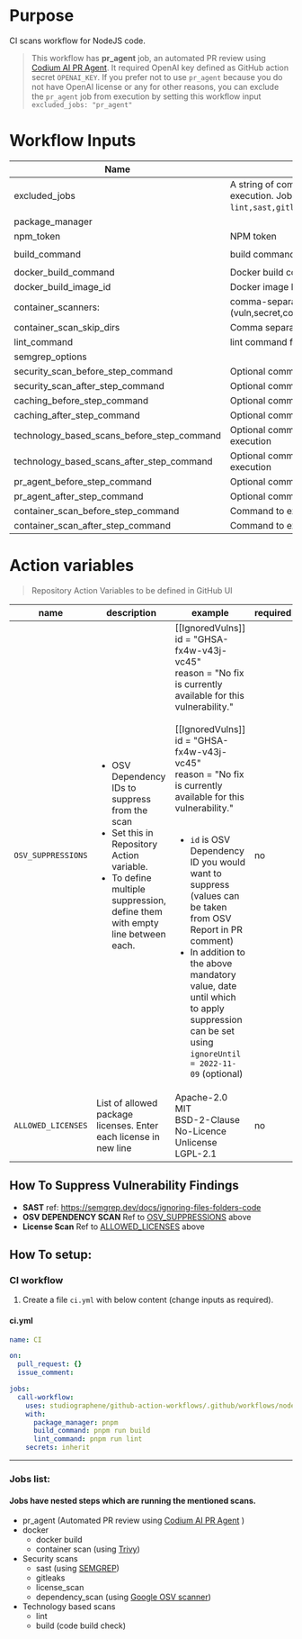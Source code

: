 # Purpose

CI scans workflow for NodeJS code.

> This workflow has **pr_agent** job, an automated PR review using [Codium AI PR Agent](https://www.codium.ai/products/git-plugin/). It required OpenAI key defined as GitHub action secret `OPENAI_KEY`. If you prefer not to use `pr_agent` because you do not have OpenAI license or any for other reasons, you can exclude the `pr_agent` job from execution by setting this workflow input `excluded_jobs: "pr_agent"`

# Workflow Inputs

| Name                                              | Description                                                                                                                                                                                | Required | Default         |
| ------------------------------------------------- | ------------------------------------------------------------------------------------------------------------------------------------------------------------------------------------------ | -------- | --------------- |
| excluded_jobs <a name="inputs_EXCLUDED_JOBS"></a> | A string of comma separated job IDs that you want to exculude from execution. Job IDs that can be used to exclude `lint,sast,gitleaks,license_scan,dependency_scan,build,docker,pr_agent`. | no       |                 |
| package_manager                                   |                                                                                                                                                                                            | no       | npm             |
| npm_token                                         | NPM token                                                                                                                                                                                  | no       |                 |
| build_command                                     | build command for the project                                                                                                                                                              | no       | `npm run build` |
| docker_build_command                              | Docker build command                                                                                                                                                                       | no       |                 |
| docker_build_image_id                             | Docker image ID as mentioned in docker_build_command                                                                                                                                       | no       | `local:latest`  |
| container_scanners:                               | comma-separated list of what security issues to detect (vuln,secret,config)                                                                                                                | no       | `vuln`          |
| container_scan_skip_dirs                          | Comma separated list of directories to skip scanning                                                                                                                                       | no       |                 |
| lint_command                                      | lint command for the project                                                                                                                                                               | no       | `npm run lint`  |
| semgrep_options                                   |                                                                                                                                                                                            | no       |                 |
| security_scan_before_step_command                 | Optional commands to pass before secuirty scan job                                                                                                                                         | no       |                 |
| security_scan_after_step_command                  | Optional commands to pass after secuirty scan job steps execution                                                                                                                          | no       |                 |
| caching_before_step_command                       | Optional commands to pass before caching job steps execution                                                                                                                               | no       |                 |
| caching_after_step_command                        | Optional commands to pass after caching job steps execution                                                                                                                                | no       |                 |
| technology_based_scans_before_step_command        | Optional commands to pass before techology based scans job steps execution                                                                                                                 | no       |                 |
| technology_based_scans_after_step_command         | Optional commands to pass after techology based scans job steps execution                                                                                                                  | no       |                 |
| pr_agent_before_step_command                      | Optional commands to pass before Codium PR agent job steps execution                                                                                                                       | no       |                 |
| pr_agent_after_step_command                       | Optional commands to pass after Codium PR agent job steps execution                                                                                                                        | no       |                 |
| container_scan_before_step_command                | Command to execute at the start of the container scan                                                                                                                                      | no       |                 |
| container_scan_after_step_command                 | Command to execute at the end of the container scan                                                                                                                                        | no       |                 |

# Action variables

> Repository Action Variables to be defined in GitHub UI

| name                                                               | description                                                                                                                                                                                 | example                                                                                                                                                                                                                                                                                                                                                                                                                                                                                                                       | required |
| ------------------------------------------------------------------ | ------------------------------------------------------------------------------------------------------------------------------------------------------------------------------------------- | ----------------------------------------------------------------------------------------------------------------------------------------------------------------------------------------------------------------------------------------------------------------------------------------------------------------------------------------------------------------------------------------------------------------------------------------------------------------------------------------------------------------------------- | -------- |
| `OSV_SUPPRESSIONS` <a name="action_variable_OSV_SUPPRESSIONS"></a> | <ul><li>OSV Dependency IDs to suppress from the scan</li><li>Set this in Repository Action variable.</li><li>To define multiple suppression, define them with empty line between each.</ul> | [[IgnoredVulns]]<br>id = "GHSA-fx4w-v43j-vc45"<br>reason = "No fix is currently available for this vulnerability."<br><br>[[IgnoredVulns]]<br>id = "GHSA-fx4w-v43j-vc45"<br>reason = "No fix is currently available for this vulnerability."<br><br><ul><li>`id` is OSV Dependency ID you would want to suppress (values can be taken from OSV Report in PR comment)</li><li>In addition to the above mandatory value, date until which to apply suppression can be set using `ignoreUntil = 2022-11-09` (optional)</li></ul> | no       |
| `ALLOWED_LICENSES` <a name="action_variable_ALLOWED_LICENSES"></a> | List of allowed package licenses. Enter each license in new line                                                                                                                            | Apache-2.0<br>MIT<br>BSD-2-Clause<br>No-Licence<br>Unlicense<br>LGPL-2.1                                                                                                                                                                                                                                                                                                                                                                                                                                                      | no       |

## How To Suppress Vulnerability Findings

- **SAST**
  ref: https://semgrep.dev/docs/ignoring-files-folders-code
- **OSV DEPENDENCY SCAN**
  Ref to [OSV_SUPPRESSIONS](#action_variables_OSV_SUPPRESSIONS) above
- **License Scan**
  Ref to [ALLOWED_LICENSES](#action_variable_ALLOWED_LICENSES) above

## How To setup:

### CI workflow

1. Create a file `ci.yml` with below content (change inputs as required).

#### ci.yml

```yaml
name: CI

on:
  pull_request: {}
  issue_comment:

jobs:
  call-workflow:
    uses: studiographene/github-action-workflows/.github/workflows/nodejs-ci.yml@master # if you want alternatively pin to tag version version
    with:
      package_manager: pnpm
      build_command: pnpm run build
      lint_command: pnpm run lint
    secrets: inherit
```

---

### Jobs list:

#### Jobs have nested steps which are running the mentioned scans.

- pr_agent (Automated PR review using [Codium AI PR Agent](https://www.codium.ai/products/git-plugin/) )
- docker
  - docker build
  - container scan (using [Trivy](https://github.com/aquasecurity/trivy))
- Security scans
  - sast (using [SEMGREP](https://semgrep.dev/))
  - gitleaks
  - license_scan
  - dependency_scan (using [Google OSV scanner](https://github.com/google/osv-scanner))
- Technology based scans
  - lint
  - build (code build check)
